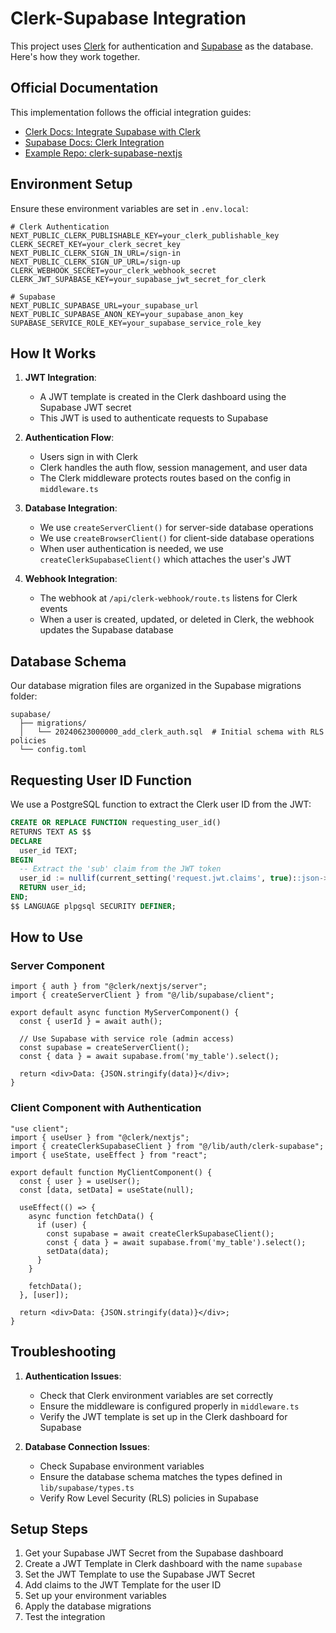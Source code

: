 # Clerk-Supabase Integration

This project uses [Clerk](https://clerk.com/) for authentication and [Supabase](https://supabase.com/) as the database. Here's how they work together.

## Official Documentation

This implementation follows the official integration guides:
- [Clerk Docs: Integrate Supabase with Clerk](https://clerk.com/docs/integrations/databases/supabase)
- [Supabase Docs: Clerk Integration](https://supabase.com/partners/integrations/clerk)
- [Example Repo: clerk-supabase-nextjs](https://github.com/clerk/clerk-supabase-nextjs)

## Environment Setup

Ensure these environment variables are set in `.env.local`:

```
# Clerk Authentication
NEXT_PUBLIC_CLERK_PUBLISHABLE_KEY=your_clerk_publishable_key
CLERK_SECRET_KEY=your_clerk_secret_key
NEXT_PUBLIC_CLERK_SIGN_IN_URL=/sign-in
NEXT_PUBLIC_CLERK_SIGN_UP_URL=/sign-up
CLERK_WEBHOOK_SECRET=your_clerk_webhook_secret
CLERK_JWT_SUPABASE_KEY=your_supabase_jwt_secret_for_clerk

# Supabase
NEXT_PUBLIC_SUPABASE_URL=your_supabase_url
NEXT_PUBLIC_SUPABASE_ANON_KEY=your_supabase_anon_key
SUPABASE_SERVICE_ROLE_KEY=your_supabase_service_role_key
```

## How It Works

1. **JWT Integration**:
   - A JWT template is created in the Clerk dashboard using the Supabase JWT secret
   - This JWT is used to authenticate requests to Supabase

2. **Authentication Flow**:
   - Users sign in with Clerk
   - Clerk handles the auth flow, session management, and user data
   - The Clerk middleware protects routes based on the config in `middleware.ts`

3. **Database Integration**:
   - We use `createServerClient()` for server-side database operations
   - We use `createBrowserClient()` for client-side database operations
   - When user authentication is needed, we use `createClerkSupabaseClient()` which attaches the user's JWT

4. **Webhook Integration**:
   - The webhook at `/api/clerk-webhook/route.ts` listens for Clerk events
   - When a user is created, updated, or deleted in Clerk, the webhook updates the Supabase database

## Database Schema

Our database migration files are organized in the Supabase migrations folder:

```
supabase/
  ├── migrations/
  │   └── 20240623000000_add_clerk_auth.sql  # Initial schema with RLS policies
  └── config.toml
```

## Requesting User ID Function

We use a PostgreSQL function to extract the Clerk user ID from the JWT:

```sql
CREATE OR REPLACE FUNCTION requesting_user_id()
RETURNS TEXT AS $$
DECLARE
  user_id TEXT;
BEGIN
  -- Extract the 'sub' claim from the JWT token
  user_id := nullif(current_setting('request.jwt.claims', true)::json->>'sub', '')::text;
  RETURN user_id;
END;
$$ LANGUAGE plpgsql SECURITY DEFINER;
```

## How to Use

### Server Component

```tsx
import { auth } from "@clerk/nextjs/server";
import { createServerClient } from "@/lib/supabase/client";

export default async function MyServerComponent() {
  const { userId } = await auth();
  
  // Use Supabase with service role (admin access)
  const supabase = createServerClient();
  const { data } = await supabase.from('my_table').select();
  
  return <div>Data: {JSON.stringify(data)}</div>;
}
```

### Client Component with Authentication

```tsx
"use client";
import { useUser } from "@clerk/nextjs";
import { createClerkSupabaseClient } from "@/lib/auth/clerk-supabase";
import { useState, useEffect } from "react";

export default function MyClientComponent() {
  const { user } = useUser();
  const [data, setData] = useState(null);
  
  useEffect(() => {
    async function fetchData() {
      if (user) {
        const supabase = await createClerkSupabaseClient();
        const { data } = await supabase.from('my_table').select();
        setData(data);
      }
    }
    
    fetchData();
  }, [user]);
  
  return <div>Data: {JSON.stringify(data)}</div>;
}
```

## Troubleshooting

1. **Authentication Issues**:
   - Check that Clerk environment variables are set correctly
   - Ensure the middleware is configured properly in `middleware.ts`
   - Verify the JWT template is set up in the Clerk dashboard for Supabase

2. **Database Connection Issues**:
   - Check Supabase environment variables
   - Ensure the database schema matches the types defined in `lib/supabase/types.ts`
   - Verify Row Level Security (RLS) policies in Supabase

## Setup Steps

1. Get your Supabase JWT Secret from the Supabase dashboard
2. Create a JWT Template in Clerk dashboard with the name `supabase`
3. Set the JWT Template to use the Supabase JWT Secret
4. Add claims to the JWT Template for the user ID
5. Set up your environment variables
6. Apply the database migrations
7. Test the integration 